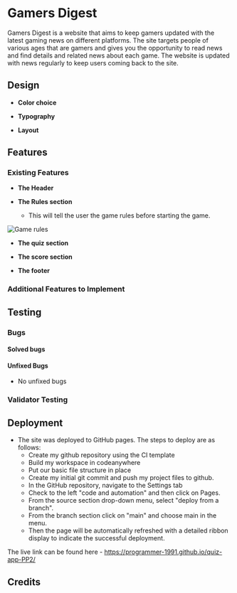# Gamers Digest

Gamers Digest is a website that aims to keep gamers updated with the latest gaming news on different platforms. The site targets people of various ages that are gamers and gives you the opportunity to read news and find details and related news about each game. The website is updated with news regularly to keep users coming back to the site.

## Design

- __Color choice__

- __Typography__


- __Layout__


## Features

### Existing Features

- __The Header__
  


- __The Rules section__
  
  - This will tell the user the game 
  rules before starting the game.


![Game rules](assets/images/rules.png)

- __The quiz section__



- __The score section__ 
 


- __The footer__


### Additional Features to Implement


## Testing



### Bugs

#### Solved bugs



#### Unfixed Bugs

- No unfixed bugs

### Validator Testing


## Deployment

- The site was deployed to GitHub pages. The steps to deploy are as follows:
  - Create my github repository using the CI template
  - Build my workspace in codeanywhere
  - Put our basic file structure in place
  - Create my initial git commit and push my project files to github.
  - In the GitHub repository, navigate to the Settings tab
  - Check to the left "code and automation" and then click on Pages.
  - From the source section drop-down menu, select "deploy from a branch".
  - From the branch section click on "main" and choose main in the menu.
  - Then the page will be automatically refreshed with a detailed ribbon display to indicate the successful deployment.

The live link can be found here - <https://programmer-1991.github.io/quiz-app-PP2/>
## Credits
